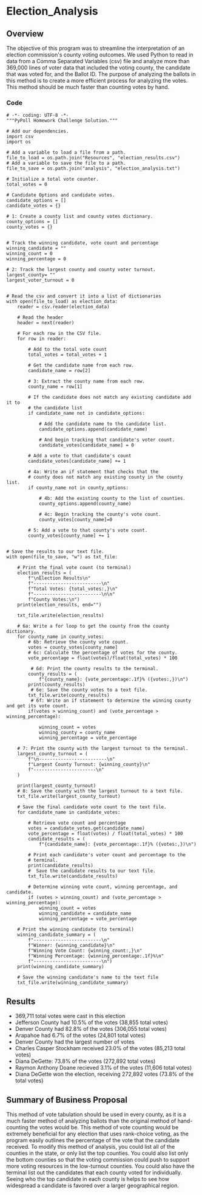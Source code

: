 # Election_Analysis
## Overview
The objective of this program was to streamline the interpretation of an election commission's county voting outcomes. We used Python to read in data from a Comma Separated Variables (csv) file and analyze more than 369,000 lines of voter data that included the voting county, the candidate that was voted for, and the Ballot ID. The purpose of analyzing the ballots in this method is to create a more efficient process for analyzing the votes. This method should be much faster than counting votes by hand. 


### Code
```
# -*- coding: UTF-8 -*-
"""PyPoll Homework Challenge Solution."""

# Add our dependencies.
import csv
import os

# Add a variable to load a file from a path.
file_to_load = os.path.join("Resources", "election_results.csv")
# Add a variable to save the file to a path.
file_to_save = os.path.join("analysis", "election_analysis.txt")

# Initialize a total vote counter.
total_votes = 0

# Candidate Options and candidate votes.
candidate_options = []
candidate_votes = {}

# 1: Create a county list and county votes dictionary.
county_options = []
county_votes = {}


# Track the winning candidate, vote count and percentage
winning_candidate = ""
winning_count = 0
winning_percentage = 0

# 2: Track the largest county and county voter turnout.
largest_county= ""
largest_voter_turnout = 0


# Read the csv and convert it into a list of dictionaries
with open(file_to_load) as election_data:
    reader = csv.reader(election_data)

    # Read the header
    header = next(reader)

    # For each row in the CSV file.
    for row in reader:

        # Add to the total vote count
        total_votes = total_votes + 1

        # Get the candidate name from each row.
        candidate_name = row[2]

        # 3: Extract the county name from each row.
        county_name = row[1]

        # If the candidate does not match any existing candidate add it to
        # the candidate list
        if candidate_name not in candidate_options:

            # Add the candidate name to the candidate list.
            candidate_options.append(candidate_name)

            # And begin tracking that candidate's voter count.
            candidate_votes[candidate_name] = 0

        # Add a vote to that candidate's count
        candidate_votes[candidate_name] += 1

        # 4a: Write an if statement that checks that the
        # county does not match any existing county in the county list.
        if county_name not in county_options:

            # 4b: Add the existing county to the list of counties.
            county_options.append(county_name)

            # 4c: Begin tracking the county's vote count.
            county_votes[county_name]=0

        # 5: Add a vote to that county's vote count.
        county_votes[county_name] += 1


# Save the results to our text file.
with open(file_to_save, "w") as txt_file:

    # Print the final vote count (to terminal)
    election_results = (
        f"\nElection Results\n"
        f"-------------------------\n"
        f"Total Votes: {total_votes:,}\n"
        f"-------------------------\n\n"
        f"County Votes:\n")
    print(election_results, end="")

    txt_file.write(election_results)

    # 6a: Write a for loop to get the county from the county dictionary.
    for county_name in county_votes:
        # 6b: Retrieve the county vote count.
        votes = county_votes[county_name]
        # 6c: Calculate the percentage of votes for the county.
        vote_percentage = float(votes)/float(total_votes) * 100

         # 6d: Print the county results to the terminal.
        county_results = (
            f"{county_name}: {vote_percentage:.1f}% ({votes:,})\n")
        print(county_results)
         # 6e: Save the county votes to a text file.
        txt_file.write(county_results)
         # 6f: Write an if statement to determine the winning county and get its vote count.
        if(votes > winning_count) and (vote_percentage > winning_percentage):

            winning_count = votes
            winning_county = county_name
            winning_percentage = vote_percentage

    # 7: Print the county with the largest turnout to the terminal.
    largest_county_turnout = (
        f"\n-------------------------\n"
        f"Largest County Turnout: {winning_county}\n"
        f"-----------------------\n"
    )

    print(largest_county_turnout)
    # 8: Save the county with the largest turnout to a text file.
    txt_file.write(largest_county_turnout)

    # Save the final candidate vote count to the text file.
    for candidate_name in candidate_votes:

        # Retrieve vote count and percentage
        votes = candidate_votes.get(candidate_name)
        vote_percentage = float(votes) / float(total_votes) * 100
        candidate_results = (
            f"{candidate_name}: {vote_percentage:.1f}% ({votes:,})\n")

        # Print each candidate's voter count and percentage to the
        # terminal.
        print(candidate_results)
        #  Save the candidate results to our text file.
        txt_file.write(candidate_results)

        # Determine winning vote count, winning percentage, and candidate.
        if (votes > winning_count) and (vote_percentage > winning_percentage):
            winning_count = votes
            winning_candidate = candidate_name
            winning_percentage = vote_percentage

    # Print the winning candidate (to terminal)
    winning_candidate_summary = (
        f"-------------------------\n"
        f"Winner: {winning_candidate}\n"
        f"Winning Vote Count: {winning_count:,}\n"
        f"Winning Percentage: {winning_percentage:.1f}%\n"
        f"-------------------------\n")
    print(winning_candidate_summary)

    # Save the winning candidate's name to the text file
    txt_file.write(winning_candidate_summary)
 ```


## Results
- 369,711 total votes were cast in this election
- Jefferson County had 10.5% of the votes (38,855 total votes)
- Denver County had 82.8% of the votes (306,055 total votes)
- Arapahoe had 6.7% of the votes (24,801 total votes)
- Denver County had the largest number of votes
- Charles Casper Stockham received 23.0% of the votes (85,213 total votes)
- Diana DeGette: 73.8% of the votes (272,892 total votes)
- Raymon Anthony Doane recieved 3.1% of the votes (11,606 total votes)
- Diana DeGette won the election, receiving 272,892 votes (73.8% of the total votes)


## Summary of Business Proposal
This method of vote tabulation should be used in every county, as it is a much faster method of analyzing ballots than the original method of hand-counting the votes would be. This method of vote counting would be extremely beneficial for any election that uses rank-choice voting, as the program easily outlines the percentage of the vote that the candidate received. To modify this method of analysis, you could list all of the counties in the state, or only list the top counties. You could also list only the bottom counties so that the voting commission could push to support more voting resources in the low-turnout counties. You could also have the terminal list out the candidates that each county voted for individually. Seeing who the top candidate in each county is helps to see how widespread a candidate is favored over a larger geographical region. 
